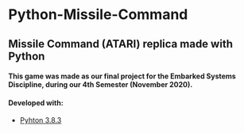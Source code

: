 # Python-Missile-Command

## Missile Command (ATARI) replica made with Python

#### This game was made as our final project for the Embarked Systems Discipline, during our 4th Semester (November 2020).
#### Developed with:
* [Pyhton 3.8.3](https://docs.python.org/3.8/)
